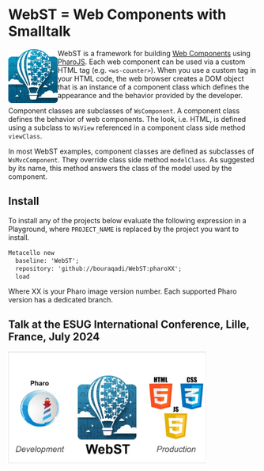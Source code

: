 # WebST = Web Components with Smalltalk
<img align="left" src="Images/webST-logo717x784.png" width="100px">

WebST is a framework for building [Web Components](https://www.webcomponents.org/) using [PharoJS](https://github.com/PharoJS/PharoJS). 
Each web component can be used via a custom HTML tag (e.g. `<ws-counter>`). When you use a custom tag in your HTML code, the web browser creates a DOM object that is an instance of a component class which defines the appearance and the behavior provided by the developer.

Component classes are subclasses of `WsComponent`. A component class defines the behavior of web components.
The look, i.e. HTML, is defined using a subclass to `WsView` referenced in a component class side method `viewClass`.

In most WebST examples, component classes are defined as subclasses of `WsMvcComponent`. 
They override class side method `modelClass`.
As suggested by its name, this method answers the class of the model used by the component.

## Install

To install any of the projects below evaluate the following expression in a Playground, where `PROJECT_NAME` is replaced by the project you want to install.
```Smalltalk
Metacello new
  baseline: 'WebST';
  repository: 'github://bouraqadi/WebST:pharoXX';
  load
 ```
Where XX is your Pharo image version number. Each supported Pharo version has a dedicated branch.


## Talk at the ESUG International Conference, Lille, France, July 2024
<a href="https://nootrix.com/tutorials/webst-web-components-with-smalltalk-esug-2024-in-lille-france/"><img align="center" src="Images/webSt-pharo-htmlCsJs-w1000.jpg" width="400px"></a>
